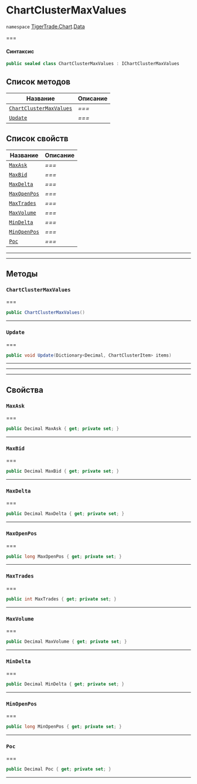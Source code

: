 # ChartClusterMaxValues

`namespace` [TigerTrade.Chart](../../../).[Data](./)

\===

#### Синтаксис

```csharp
public sealed class ChartClusterMaxValues : IChartClusterMaxValues
```

## Список методов

| Название                                                                            | Описание |
| ----------------------------------------------------------------------------------- | -------- |
| [`ChartClusterMaxValues`](chartclustermaxvalues.cs.md#method-chartclustermaxvalues) | _===_    |
| [`Update`](chartclustermaxvalues.cs.md#method-update)                               | _===_    |

## Список свойств

| Название                                                        | Описание |
| --------------------------------------------------------------- | -------- |
| [`MaxAsk`](chartclustermaxvalues.cs.md#property-maxask)         | _===_    |
| [`MaxBid`](chartclustermaxvalues.cs.md#property-maxbid)         | _===_    |
| [`MaxDelta`](chartclustermaxvalues.cs.md#property-maxdelta)     | _===_    |
| [`MaxOpenPos`](chartclustermaxvalues.cs.md#property-maxopenpos) | _===_    |
| [`MaxTrades`](chartclustermaxvalues.cs.md#property-maxtrades)   | _===_    |
| [`MaxVolume`](chartclustermaxvalues.cs.md#property-maxvolume)   | _===_    |
| [`MinDelta`](chartclustermaxvalues.cs.md#property-mindelta)     | _===_    |
| [`MinOpenPos`](chartclustermaxvalues.cs.md#property-minopenpos) | _===_    |
| [`Poc`](chartclustermaxvalues.cs.md#property-poc)               | _===_    |

***

***

## Методы

### `ChartClusterMaxValues` <a href="#method-chartclustermaxvalues" id="method-chartclustermaxvalues"></a>

\===

```csharp
public ChartClusterMaxValues()
```

***

### `Update` <a href="#method-update" id="method-update"></a>

\===

```csharp
public void Update(Dictionary<Decimal, ChartClusterItem> items)
```

***

***

***

## Свойства

### `MaxAsk` <a href="#property-maxask" id="property-maxask"></a>

\===

```csharp
public Decimal MaxAsk { get; private set; }
```

***

### `MaxBid` <a href="#property-maxbid" id="property-maxbid"></a>

\===

```csharp
public Decimal MaxBid { get; private set; }
```

***

### `MaxDelta` <a href="#property-maxdelta" id="property-maxdelta"></a>

\===

```csharp
public Decimal MaxDelta { get; private set; }
```

***

### `MaxOpenPos` <a href="#property-maxopenpos" id="property-maxopenpos"></a>

\===

```csharp
public long MaxOpenPos { get; private set; }
```

***

### `MaxTrades` <a href="#property-maxtrades" id="property-maxtrades"></a>

\===

```csharp
public int MaxTrades { get; private set; }
```

***

### `MaxVolume` <a href="#property-maxvolume" id="property-maxvolume"></a>

\===

```csharp
public Decimal MaxVolume { get; private set; }
```

***

### `MinDelta` <a href="#property-mindelta" id="property-mindelta"></a>

\===

```csharp
public Decimal MinDelta { get; private set; }
```

***

### `MinOpenPos` <a href="#property-minopenpos" id="property-minopenpos"></a>

\===

```csharp
public long MinOpenPos { get; private set; }
```

***

### `Poc` <a href="#property-poc" id="property-poc"></a>

\===

```csharp
public Decimal Poc { get; private set; }
```

***

